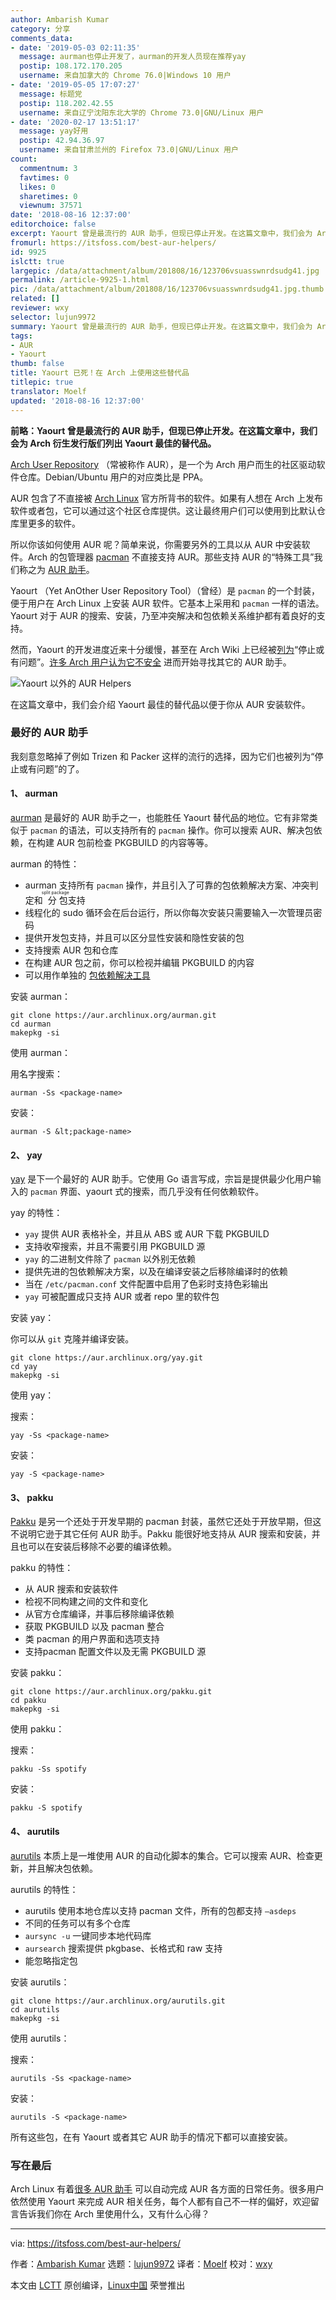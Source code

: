 ```yaml
---
author: Ambarish Kumar
category: 分享
comments_data:
- date: '2019-05-03 02:11:35'
  message: aurman也停止开发了，aurman的开发人员现在推荐yay
  postip: 108.172.170.205
  username: 来自加拿大的 Chrome 76.0|Windows 10 用户
- date: '2019-05-05 17:07:27'
  message: 标题党
  postip: 118.202.42.55
  username: 来自辽宁沈阳东北大学的 Chrome 73.0|GNU/Linux 用户
- date: '2020-02-17 13:51:17'
  message: yay好用
  postip: 42.94.36.97
  username: 来自甘肃兰州的 Firefox 73.0|GNU/Linux 用户
count:
  commentnum: 3
  favtimes: 0
  likes: 0
  sharetimes: 0
  viewnum: 37571
date: '2018-08-16 12:37:00'
editorchoice: false
excerpt: Yaourt 曾是最流行的 AUR 助手，但现已停止开发。在这篇文章中，我们会为 Arch 衍生发行版们列出 Yaourt 最佳的替代品。
fromurl: https://itsfoss.com/best-aur-helpers/
id: 9925
islctt: true
largepic: /data/attachment/album/201808/16/123706vsuasswnrdsudg41.jpg
permalink: /article-9925-1.html
pic: /data/attachment/album/201808/16/123706vsuasswnrdsudg41.jpg.thumb.jpg
related: []
reviewer: wxy
selector: lujun9972
summary: Yaourt 曾是最流行的 AUR 助手，但现已停止开发。在这篇文章中，我们会为 Arch 衍生发行版们列出 Yaourt 最佳的替代品。
tags:
- AUR
- Yaourt
thumb: false
title: Yaourt 已死！在 Arch 上使用这些替代品
titlepic: true
translator: Moelf
updated: '2018-08-16 12:37:00'
---
```


**前略：Yaourt 曾是最流行的 AUR 助手，但现已停止开发。在这篇文章中，我们会为 Arch 衍生发行版们列出 Yaourt 最佳的替代品。**


[Arch User Repository](https://wiki.archlinux.org/index.php/Arch_User_Repository) （常被称作 AUR），是一个为 Arch 用户而生的社区驱动软件仓库。Debian/Ubuntu 用户的对应类比是 PPA。


AUR 包含了不直接被 [Arch Linux](https://www.archlinux.org/) 官方所背书的软件。如果有人想在 Arch 上发布软件或者包，它可以通过这个社区仓库提供。这让最终用户们可以使用到比默认仓库里更多的软件。


所以你该如何使用 AUR 呢？简单来说，你需要另外的工具以从 AUR 中安装软件。Arch 的包管理器 [pacman](https://wiki.archlinux.org/index.php/pacman) 不直接支持 AUR。那些支持 AUR 的“特殊工具”我们称之为 [AUR 助手](https://wiki.archlinux.org/index.php/AUR_helpers)。


Yaourt （Yet AnOther User Repository Tool）（曾经）是 `pacman` 的一个封装，便于用户在 Arch Linux 上安装 AUR 软件。它基本上采用和 `pacman` 一样的语法。Yaourt 对于 AUR 的搜索、安装，乃至冲突解决和包依赖关系维护都有着良好的支持。


然而，Yaourt 的开发进度近来十分缓慢，甚至在 Arch Wiki 上已经被[列为](https://wiki.archlinux.org/index.php/AUR_helpers#Comparison_table)“停止或有问题”。[许多 Arch 用户认为它不安全](https://www.reddit.com/r/archlinux/comments/4azqyb/whats_so_bad_with_yaourt/) 进而开始寻找其它的 AUR 助手。


![Yaourt 以外的 AUR Helpers](/data/attachment/album/201808/16/123706vsuasswnrdsudg41.jpg)


在这篇文章中，我们会介绍 Yaourt 最佳的替代品以便于你从 AUR 安装软件。


### 最好的 AUR 助手


我刻意忽略掉了例如 Trizen 和 Packer 这样的流行的选择，因为它们也被列为“停止或有问题”的了。


#### 1、 aurman


[aurman](https://github.com/polygamma/aurman) 是最好的 AUR 助手之一，也能胜任 Yaourt 替代品的地位。它有非常类似于 `pacman` 的语法，可以支持所有的 `pacman` 操作。你可以搜索 AUR、解决包依赖，在构建 AUR 包前检查 PKGBUILD 的内容等等。


aurman 的特性：


* aurman 支持所有 `pacman` 操作，并且引入了可靠的包依赖解决方案、冲突判定和<ruby> 分包 <rt>  split package </rt></ruby>支持
* 线程化的 sudo 循环会在后台运行，所以你每次安装只需要输入一次管理员密码
* 提供开发包支持，并且可以区分显性安装和隐性安装的包
* 支持搜索 AUR 包和仓库
* 在构建 AUR 包之前，你可以检视并编辑 PKGBUILD 的内容
* 可以用作单独的 [包依赖解决工具](https://github.com/polygamma/aurman/wiki/Using-aurman-as-dependency-solver)


安装 aurman：



```
git clone https://aur.archlinux.org/aurman.git
cd aurman
makepkg -si

```

使用 aurman：


用名字搜索：



```
aurman -Ss <package-name>

```

安装：



```
aurman -S &lt;package-name>

```

#### 2、 yay


[yay](https://github.com/Jguer/yay) 是下一个最好的 AUR 助手。它使用 Go 语言写成，宗旨是提供最少化用户输入的 `pacman` 界面、yaourt 式的搜索，而几乎没有任何依赖软件。


yay 的特性：


* `yay` 提供 AUR 表格补全，并且从 ABS 或 AUR 下载 PKGBUILD
* 支持收窄搜索，并且不需要引用 PKGBUILD 源
* `yay` 的二进制文件除了 `pacman` 以外别无依赖
* 提供先进的包依赖解决方案，以及在编译安装之后移除编译时的依赖
* 当在 `/etc/pacman.conf` 文件配置中启用了色彩时支持色彩输出
* `yay` 可被配置成只支持 AUR 或者 repo 里的软件包


安装 yay：


你可以从 `git` 克隆并编译安装。



```
git clone https://aur.archlinux.org/yay.git
cd yay
makepkg -si

```

使用 yay：


搜索：



```
yay -Ss <package-name>

```

安装：



```
yay -S <package-name>

```

#### 3、 pakku


[Pakku](https://github.com/kitsunyan/pakku) 是另一个还处于开发早期的 pacman 封装，虽然它还处于开放早期，但这不说明它逊于其它任何 AUR 助手。Pakku 能很好地支持从 AUR 搜索和安装，并且也可以在安装后移除不必要的编译依赖。


pakku 的特性：


* 从 AUR 搜索和安装软件
* 检视不同构建之间的文件和变化
* 从官方仓库编译，并事后移除编译依赖
* 获取 PKGBUILD 以及 pacman 整合
* 类 pacman 的用户界面和选项支持
* 支持pacman 配置文件以及无需 PKGBUILD 源


安装 pakku：



```
git clone https://aur.archlinux.org/pakku.git
cd pakku
makepkg -si

```

使用 pakku：


搜索：



```
pakku -Ss spotify

```

安装：



```
pakku -S spotify

```

#### 4、 aurutils


[aurutils](https://github.com/AladW/aurutils) 本质上是一堆使用 AUR 的自动化脚本的集合。它可以搜索 AUR、检查更新，并且解决包依赖。


aurutils 的特性：


* aurutils 使用本地仓库以支持 pacman 文件，所有的包都支持 `–asdeps`
* 不同的任务可以有多个仓库
* `aursync -u` 一键同步本地代码库
* `aursearch` 搜索提供 pkgbase、长格式和 raw 支持
* 能忽略指定包


安装 aurutils：



```
git clone https://aur.archlinux.org/aurutils.git
cd aurutils
makepkg -si

```

使用 aurutils：


搜索：



```
aurutils -Ss <package-name>

```

安装：



```
aurutils -S <package-name>

```

所有这些包，在有 Yaourt 或者其它 AUR 助手的情况下都可以直接安装。


### 写在最后


Arch Linux 有着[很多 AUR 助手](https://wiki.archlinux.org/index.php/AUR_helpers) 可以自动完成 AUR 各方面的日常任务。很多用户依然使用 Yaourt 来完成 AUR 相关任务，每个人都有自己不一样的偏好，欢迎留言告诉我们你在 Arch 里使用什么，又有什么心得？




---


via: <https://itsfoss.com/best-aur-helpers/>


作者：[Ambarish Kumar](https://itsfoss.com/author/ambarish/) 选题：[lujun9972](https://github.com/lujun9972) 译者：[Moelf](https://github.com/Moelf) 校对：[wxy](https://github.com/wxy)


本文由 [LCTT](https://github.com/LCTT/TranslateProject) 原创编译，[Linux中国](https://linux.cn/) 荣誉推出